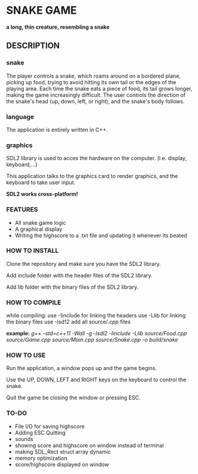 # SNAKE GAME

**a long, thin creature, resembling a snake**

## DESCRIPTION


### snake
 The player controls a snake, which roams around on
 a bordered plane, picking up food, trying to avoid hitting its own tail
 or the edges of the playing area. Each time
 the snake eats a piece of food, its tail grows
 longer, making the game increasingly
 difficult. The user controls the direction of
 the snake's head (up, down, left, or right),
 and the snake's body follows.


### language
 The application is entirely written in C++.


### graphics
 SDL2 library is used to acces the hardware on the computer. (i.e. display, keyboard,...)
 
 This application talks to the graphics card to render graphics, and the keyboard to take user input.
 
 **SDL2 works cross-platform!**


### FEATURES
 - All snake game logic
 - A graphical display
 - Writing the highscore to a .txt file and updating it whenever its beated


### HOW TO INSTALL
 Clone the repository and make sure you have the SDL2 library.
 
 Add include folder with the header files of the SDL2 library.
 
 Add lib folder with the binary files of the SDL2 library.
 
 
### HOW TO COMPILE
 while compiling:
 use -Iinclude for linking the headers
 use -Llib for linking the binary files
 use -lsd12
 add all source/*.cpp* files
 
 **example:**
 *g++ -std=c++11 -Wall -g  -lsdl2 -Iinclude -Llib source/Food.cpp source/Game.cpp source/Main.cpp source/Snake.cpp -o build/snake*


### HOW TO USE
 Run the application, a window pops up and the game begins.
 
 Use the UP, DOWN, LEFT and RIGHT keys on the keyboard to control the snake.
 
 Quit the game be closing the window or pressing ESC.


### TO-DO
 - File I/O for saving highscore
 - Adding ESC Quitting
 - sounds
 - showing score and highscore on window instead of terminal
 - making SDL_Rect struct array dynamic
 - memory optimization
 - score/highscore displayed on window
